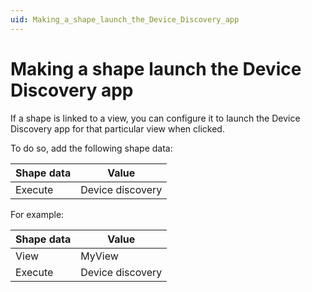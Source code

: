 ```yaml
---
uid: Making_a_shape_launch_the_Device_Discovery_app
---
```


# Making a shape launch the Device Discovery app

If a shape is linked to a view, you can configure it to launch the Device Discovery app for that particular view when clicked.

To do so, add the following shape data:

| Shape data | Value            |
|------------|------------------|
| Execute    | Device discovery |

For example:

| Shape data | Value            |
|------------|------------------|
| View       | MyView           |
| Execute    | Device discovery |
